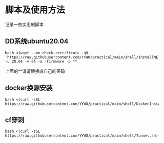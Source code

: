 # 脚本及使用方法
记录一些实用的脚本
## DD系统ubuntu20.04
```
bash <(wget --no-check-certificate -qO- 'https://raw.githubusercontent.com/YYWO/practical/main/shell/InstallNET.sh') -u 20.04 -v 64 -a -firmware -p **
```
上面的**请请替换成自己的密码
## docker换源安装
```
bash <(curl -sSL https://raw.githubusercontent.com/YYWO/practical/main/shell/DockerInstallation.sh)
```
## cf穿刺
```
bash <(curl -sSL https://raw.githubusercontent.com/YYWO/practical/main/shell/Tunnel.sh)
```
